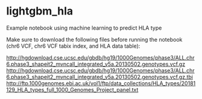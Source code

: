 # lightgbm_hla
Example notebook using machine learning to predict HLA type

Make sure to download the following files before running the notebook (chr6 VCF, chr6 VCF tabix index, and HLA data table):

http://hgdownload.cse.ucsc.edu/gbdb/hg19/1000Genomes/phase3/ALL.chr6.phase3_shapeit2_mvncall_integrated_v5a.20130502.genotypes.vcf.gz
http://hgdownload.cse.ucsc.edu/gbdb/hg19/1000Genomes/phase3/ALL.chr6.phase3_shapeit2_mvncall_integrated_v5a.20130502.genotypes.vcf.gz.tbi
http://ftp.1000genomes.ebi.ac.uk/vol1/ftp/data_collections/HLA_types/20181129_HLA_types_full_1000_Genomes_Project_panel.txt
